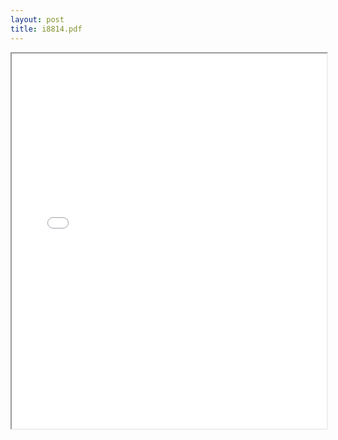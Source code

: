 ```yaml
---
layout: post
title: i8814.pdf
---
```


<div class="pdf-container">
<iframe src="/irs.ea/assets/pdfs/i8814.pdf" height="600" width="100%" allowFullScreen="true"></iframe>
</div>

